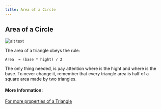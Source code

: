 ```yaml
---
title: Area of a Circle
---
```

## Area of a Circle

![alt text](http://images.tutorvista.com/cms/images/102/area-of-triangle.png)

The area of a triangle obeys the rule:
```
Area  = (base * hight) / 2 
```

The only thing needed, is pay attention where is the hight and where is the base. 
To never change it, remember that every triangle area is half of a square area made by two triangles.


#### More Information:
[For more properties of a Triangle](https://en.wikipedia.org/wiki/Triangle)




